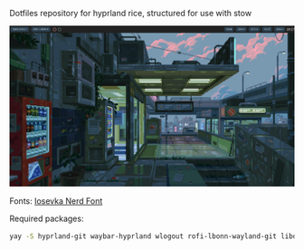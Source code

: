 Dotfiles repository for hyprland rice, structured for use with stow

![vending](./pictures/.config/pictures/1.png?raw=true)
	
Fonts:
[Iosevka Nerd Font](https://github.com/ryanoasis/nerd-fonts/releases/download/v2.3.3/Iosevka.zip "Iosevka Nerd Font")

Required packages:
```bash
yay -S hyprland-git waybar-hyprland wlogout rofi-lbonn-wayland-git libdisplay-info-git ttf-font-awesome swaylock stow qt5-wayland qt6-wayland dunst grim pipewire pipewire-pulse wireplumber xdg-desktop-portal-hyprland-git polkit-kde-agent inotify-tools kitty hyprpaper imv ranger brightnessctl otf-font-awesome hyprcursor
```
